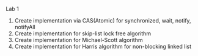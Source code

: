 Lab 1

1. Create implementation via CAS(Atomic) for synchronized, wait, notify, notifyAll
2. Create implementation for skip-list lock free algorithm
3. Create implementation for Michael-Scott algorithm
4. Create implementation for Harris algorithm for non-blocking linked list